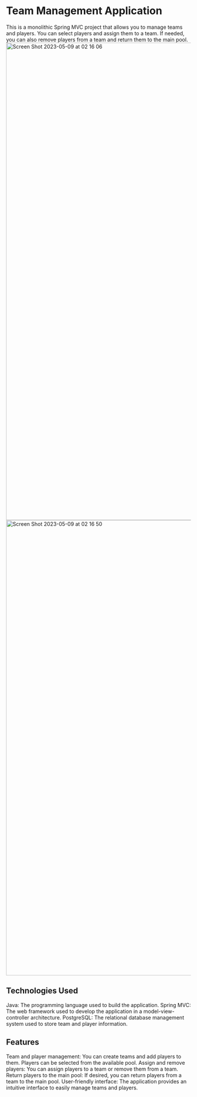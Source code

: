 # Team Management Application
This is a monolithic Spring MVC project that allows you to manage teams and players. 
You can select players and assign them to a team. If needed, you can also remove players 
from a team and return them to the main pool.
<img width="1300" alt="Screen Shot 2023-05-09 at 02 16 06" src="https://user-images.githubusercontent.com/116001471/236963794-590ef28d-827c-4d81-acdd-fda4df1473c6.png">
<img width="1240" alt="Screen Shot 2023-05-09 at 02 16 50" src="https://user-images.githubusercontent.com/116001471/236963797-92a9a811-c315-4522-b371-5ea5954a9e72.png">
## Technologies Used
Java: The programming language used to build the application.
Spring MVC: The web framework used to develop the application in a model-view-controller architecture.
PostgreSQL: The relational database management system used to store team and player information.

## Features
Team and player management: You can create teams and add players to them. Players can be selected from the available pool.
Assign and remove players: You can assign players to a team or remove them from a team.
Return players to the main pool: If desired, you can return players from a team to the main pool.
User-friendly interface: The application provides an intuitive interface to easily manage teams and players.
